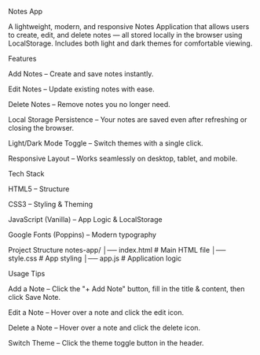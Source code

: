Notes App

A lightweight, modern, and responsive Notes Application that allows users to create, edit, and delete notes — all stored locally in the browser using LocalStorage. Includes both light and dark themes for comfortable viewing.

Features

Add Notes – Create and save notes instantly.

Edit Notes – Update existing notes with ease.

Delete Notes – Remove notes you no longer need.

Local Storage Persistence – Your notes are saved even after refreshing or closing the browser.

Light/Dark Mode Toggle – Switch themes with a single click.

Responsive Layout – Works seamlessly on desktop, tablet, and mobile.

Tech Stack

HTML5 – Structure

CSS3 – Styling & Theming

JavaScript (Vanilla) – App Logic & LocalStorage

Google Fonts (Poppins) – Modern typography

Project Structure
notes-app/
│── index.html       # Main HTML file
│── style.css        # App styling
│── app.js           # Application logic

Usage Tips

Add a Note – Click the "+ Add Note" button, fill in the title & content, then click Save Note.

Edit a Note – Hover over a note and click the edit icon.

Delete a Note – Hover over a note and click the delete icon.

Switch Theme – Click the theme toggle button in the header.
